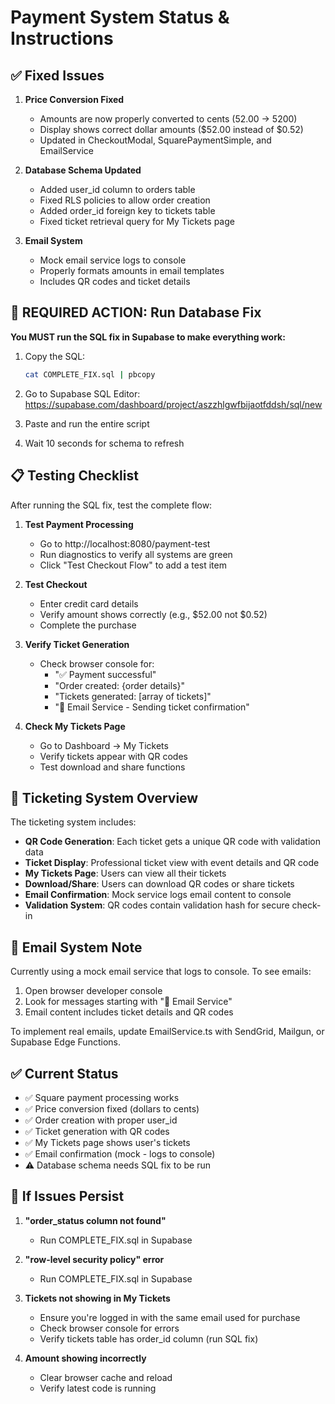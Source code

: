 # Payment System Status & Instructions

## ✅ Fixed Issues

1. **Price Conversion Fixed**
   - Amounts are now properly converted to cents (52.00 → 5200)
   - Display shows correct dollar amounts ($52.00 instead of $0.52)
   - Updated in CheckoutModal, SquarePaymentSimple, and EmailService

2. **Database Schema Updated**
   - Added user_id column to orders table
   - Fixed RLS policies to allow order creation
   - Added order_id foreign key to tickets table
   - Fixed ticket retrieval query for My Tickets page

3. **Email System**
   - Mock email service logs to console
   - Properly formats amounts in email templates
   - Includes QR codes and ticket details

## 🚨 REQUIRED ACTION: Run Database Fix

**You MUST run the SQL fix in Supabase to make everything work:**

1. Copy the SQL:
   ```bash
   cat COMPLETE_FIX.sql | pbcopy
   ```

2. Go to Supabase SQL Editor:
   https://supabase.com/dashboard/project/aszzhlgwfbijaotfddsh/sql/new

3. Paste and run the entire script

4. Wait 10 seconds for schema to refresh

## 📋 Testing Checklist

After running the SQL fix, test the complete flow:

1. **Test Payment Processing**
   - Go to http://localhost:8080/payment-test
   - Run diagnostics to verify all systems are green
   - Click "Test Checkout Flow" to add a test item

2. **Test Checkout**
   - Enter credit card details
   - Verify amount shows correctly (e.g., $52.00 not $0.52)
   - Complete the purchase

3. **Verify Ticket Generation**
   - Check browser console for:
     - "✅ Payment successful"
     - "Order created: {order details}"
     - "Tickets generated: [array of tickets]"
     - "📧 Email Service - Sending ticket confirmation"

4. **Check My Tickets Page**
   - Go to Dashboard → My Tickets
   - Verify tickets appear with QR codes
   - Test download and share functions

## 🎫 Ticketing System Overview

The ticketing system includes:

- **QR Code Generation**: Each ticket gets a unique QR code with validation data
- **Ticket Display**: Professional ticket view with event details and QR code
- **My Tickets Page**: Users can view all their tickets
- **Download/Share**: Users can download QR codes or share tickets
- **Email Confirmation**: Mock service logs email content to console
- **Validation System**: QR codes contain validation hash for secure check-in

## 📧 Email System Note

Currently using a mock email service that logs to console. To see emails:
1. Open browser developer console
2. Look for messages starting with "📧 Email Service"
3. Email content includes ticket details and QR codes

To implement real emails, update EmailService.ts with SendGrid, Mailgun, or Supabase Edge Functions.

## ✅ Current Status

- ✅ Square payment processing works
- ✅ Price conversion fixed (dollars to cents)
- ✅ Order creation with proper user_id
- ✅ Ticket generation with QR codes
- ✅ My Tickets page shows user's tickets
- ✅ Email confirmation (mock - logs to console)
- ⚠️ Database schema needs SQL fix to be run

## 🔧 If Issues Persist

1. **"order_status column not found"**
   - Run COMPLETE_FIX.sql in Supabase

2. **"row-level security policy" error**
   - Run COMPLETE_FIX.sql in Supabase

3. **Tickets not showing in My Tickets**
   - Ensure you're logged in with the same email used for purchase
   - Check browser console for errors
   - Verify tickets table has order_id column (run SQL fix)

4. **Amount showing incorrectly**
   - Clear browser cache and reload
   - Verify latest code is running
